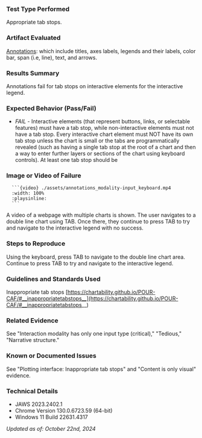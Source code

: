### Test Type Performed
Appropriate tab stops.

### Artifact Evaluated
[Annotations](https://docs.bokeh.org/en/latest/docs/user_guide/interaction.html): which include titles, axes labels, legends and their labels, color bar, span (i.e, line), text, and arrows.

### Results Summary
Annotations fail for tab stops on interactive elements for the interactive legend.

### Expected Behavior (Pass/Fail)
- *FAIL* - Interactive elements (that represent buttons, links, or selectable features) must have a tab stop, while non-interactive elements must not have a tab stop. Every interactive chart element must NOT have its own tab stop unless the chart is small or the tabs are programmatically revealed (such as having a single tab stop at the root of a chart and then a way to enter further layers or sections of the chart using keyboard controls). At least one tab stop should be 

### Image or Video of Failure 
````
  ```{video} ./assets/annotations_modality-input_keyboard.mp4
  :width: 100%
  :playsinline:
  ```
````  
A video of a webpage with multiple charts is shown. The user navigates to a double line chart using TAB. Once there, they continue to press TAB to try and navigate to the interactive legend with no success.

### Steps to Reproduce
Using the keyboard, press TAB to navigate to the double line chart area. Continue to press TAB to try and navigate to the interactive legend.

### Guidelines and Standards Used
Inappropriate tab stops [https://chartability.github.io/POUR-CAF/#__inappropriatetabstops__](https://chartability.github.io/POUR-CAF/#__inappropriatetabstops__)

### Related Evidence
See "Interaction modality has only one input type (critical)," "Tedious," "Narrative structure."

### Known or Documented Issues
See "Plotting interface: Inappropriate tab stops" and "Content is only visual" evidence.

### Technical Details
- JAWS 2023.2402.1
- Chrome Version 130.0.6723.59 (64-bit)
- Windows 11 Build 22631.4317

*Updated as of: October 22nd, 2024*

<!-- ### Notes
This test also depends heavily on more interactivity being made available to SR users in general. The ability to navigate to the legend doesn't make sense in that it is a visual-only tool and a SR cannot interact with any of the "points" of the line charts like the mouse hover can (currently). -->